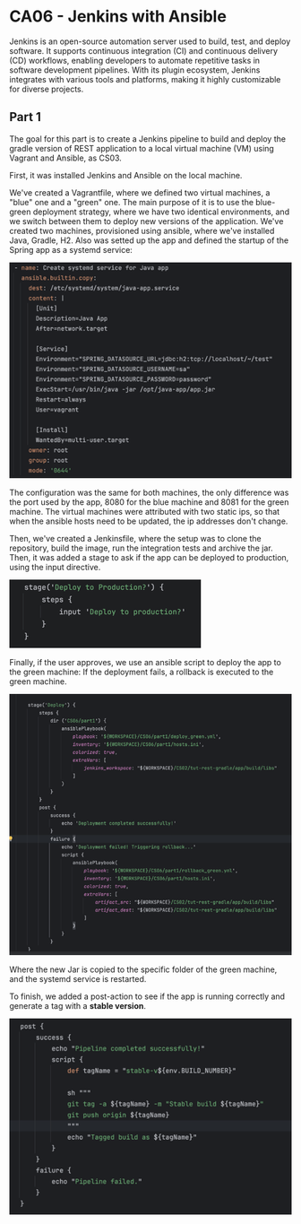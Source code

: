 # CA06 - Jenkins with Ansible

Jenkins is an open-source automation server used to build, test, and deploy software. It supports continuous integration (CI) and continuous delivery (CD) workflows, enabling developers to automate repetitive tasks in software development pipelines. With its plugin ecosystem, Jenkins integrates with various tools and platforms, making it highly customizable for diverse projects.

## Part 1

The goal for this part is to create a Jenkins pipeline to build and deploy the gradle version of REST application to a local virtual machine (VM) using Vagrant and Ansible, as CS03.

First, it was installed Jenkins and Ansible on the local machine.

We've created a Vagrantfile, where we defined two virtual machines, a "blue" one and a "green" one. The main purpose of it is to use the blue-green deployment strategy, where we have two identical environments, and we switch between them to deploy new versions of the application.
We've created two machines, provisioned using ansible, where we've installed Java, Gradle, H2. Also was setted up the app and defined the startup of the Spring app as a systemd service:

![img1](./images/img1.png)

The configuration was the same for both machines, the only difference was the port used by the app, 8080 for the blue machine and 8081 for the green machine.
The virtual machines were attributed with two static ips, so that when the ansible hosts need to be updated, the ip addresses don't change.

Then, we've created a Jenkinsfile, where the setup was to clone the repository, build the image, run the integration tests and archive the jar. Then, it was added a stage to ask if the app can be deployed to production, using the input directive.

![img2](./images/img2.png)

Finally, if the user approves, we use an ansible script to deploy the app to the green machine:
If the deployment fails, a rollback is executed to the green machine.

![img3](./images/img3.png)

Where the new Jar is copied to the specific folder of the green machine, and the systemd service is restarted. 

To finish, we added a post-action to see if the app is running correctly and generate a tag with a **stable version**.

![img4](./images/img4.png)